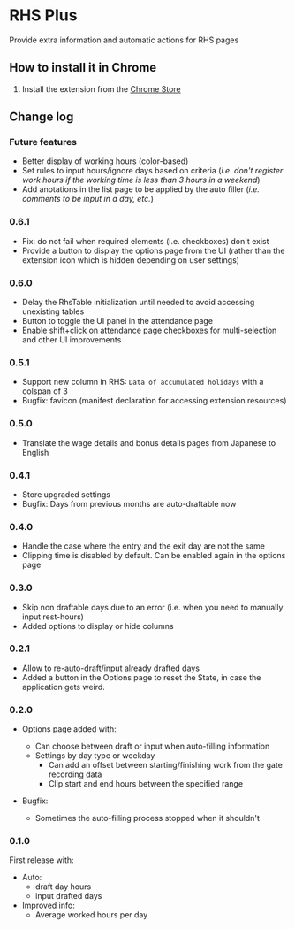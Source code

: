 # RHS Plus

Provide extra information and automatic actions for RHS pages

## How to install it in Chrome

1. Install the extension from the [Chrome Store](http://bit.ly/rhs-plus)

## Change log

### Future features

- Better display of working hours (color-based)
- Set rules to input hours/ignore days based on criteria (_i.e. don't register work hours if the working time is less than 3 hours in a weekend_)
- Add anotations in the list page to be applied by the auto filler (_i.e. comments to be input in a day, etc._)

### 0.6.1

- Fix: do not fail when required elements (i.e. checkboxes) don't exist
- Provide a button to display the options page from the UI (rather than the extension icon which is hidden depending on user settings)

### 0.6.0

- Delay the RhsTable initialization until needed to avoid accessing unexisting tables
- Button to toggle the UI panel in the attendance page
- Enable shift+click on attendance page checkboxes for multi-selection and other UI improvements

### 0.5.1

- Support new column in RHS: `Data of accumulated holidays` with a colspan of 3
- Bugfix: favicon (manifest declaration for accessing extension resources)

### 0.5.0

- Translate the wage details and bonus details pages from Japanese to English

### 0.4.1

- Store upgraded settings
- Bugfix: Days from previous months are auto-draftable now

### 0.4.0

- Handle the case where the entry and the exit day are not the same
- Clipping time is disabled by default. Can be enabled again in the options page

### 0.3.0

- Skip non draftable days due to an error (i.e. when you need to manually input rest-hours)
- Added options to display or hide columns

### 0.2.1

- Allow to re-auto-draft/input already drafted days
- Added a button in the Options page to reset the State, in case the application gets weird.

### 0.2.0

- Options page added with:

  - Can choose between draft or input when auto-filling information
  - Settings by day type or weekday
    - Can add an offset between starting/finishing work from the gate recording data
    - Clip start and end hours between the specified range

- Bugfix:
  - Sometimes the auto-filling process stopped when it shouldn't

### 0.1.0

First release with:

- Auto:
  - draft day hours
  - input drafted days
- Improved info:
  - Average worked hours per day

